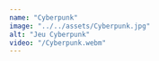 ```yaml
---
name: "Cyberpunk"
image: "../../assets/Cyberpunk.jpg"
alt: "Jeu Cyberpunk"
video: "/Cyberpunk.webm"
---
```

